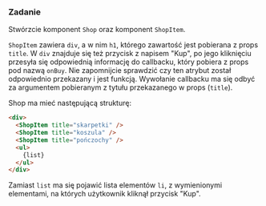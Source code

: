### Zadanie
Stwórzcie komponent `Shop` oraz komponent `ShopItem`.

`ShopItem` zawiera `div`, a w nim `h1`, którego zawartość jest pobierana z props `title`. W `div` znajduje się też przycisk z napisem "Kup", po jego kliknięciu przesyła się odpowiednią informację do callbacku, który pobiera z props pod nazwą `onBuy`. Nie zapomnijcie sprawdzić czy ten atrybut został odpowiednio przekazany i jest funkcją. Wywołanie callbacku ma się odbyć za argumentem pobieranym z tytułu przekazanego w props (`title`).

Shop ma mieć następującą strukturę:

```html
<div>
  <ShopItem title="skarpetki" />
  <ShopItem title="koszula" />
  <ShopItem title="pończochy" />
  <ul>
    {list}
  </ul>           
</div>        
```
Zamiast `list` ma się pojawić lista elementów `li`, z wymienionymi elementami, na których użytkownik kliknął przycisk "Kup".